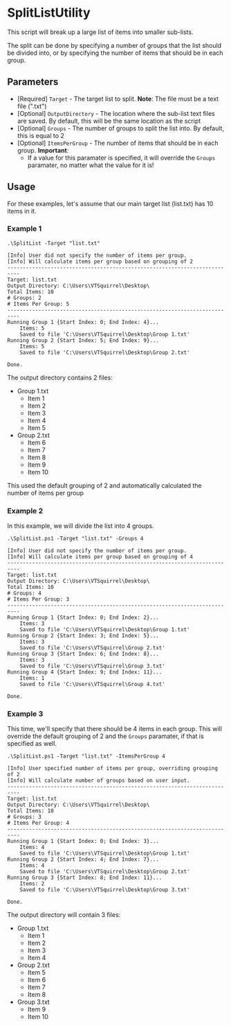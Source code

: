 # SplitListUtility
This script will break up a large list of items into smaller sub-lists.

The split can be done by specifying a number of groups that the list should be divided into, or by specifying the number of items that should be in each group.

## Parameters
* [Required] ```Target``` - The target list to split. **Note**: The file must be a text file (".txt")
* [Optional] ```OutputDirectory``` - The location where the sub-list text files are saved. By default, this will be the same location as the script
* [Optional] ```Groups``` - The number of groups to split the list into. By default, this is equal to 2
* [Optional] ```ItemsPerGroup``` - The number of items that should be in each group. **Important**:
  * If a value for this paramater is specified, it will override the ```Groups``` paramater, no matter what the value for it is!

## Usage
For these examples, let's assume that our main target list (list.txt) has 10 items in it.

### Example 1
```
.\SplitList -Target "list.txt" 

[Info] User did not specify the number of items per group.
[Info] Will calculate items per group based on grouping of 2
--------------------------------------------------------------------------
Target: list.txt
Output Directory: C:\Users\VTSquirrel\Desktop\
Total Items: 10
# Groups: 2
# Items Per Group: 5
--------------------------------------------------------------------------
Running Group 1 {Start Index: 0; End Index: 4}...
	Items: 5
	Saved to file 'C:\Users\VTSquirrel\Desktop\Group 1.txt'
Running Group 2 {Start Index: 5; End Index: 9}...
	Items: 5
	Saved to file 'C:\Users\VTSquirrel\Desktop\Group 2.txt'

Done.
```
The output directory contains 2 files:
* Group 1.txt
  * Item 1
  * Item 2
  * Item 3
  * Item 4
  * Item 5
* Group 2.txt
  * Item 6
  * Item 7
  * Item 8
  * Item 9
  * Item 10

This used the default grouping of 2 and automatically calculated the number of items per group

### Example 2
In this example, we will divide the list into 4 groups.
```
.\SplitList.ps1 -Target "list.txt" -Groups 4

[Info] User did not specify the number of items per group.
[Info] Will calculate items per group based on grouping of 4
--------------------------------------------------------------------------
Target: list.txt
Output Directory: C:\Users\VTSquirrel\Desktop\
Total Items: 10
# Groups: 4
# Items Per Group: 3
--------------------------------------------------------------------------
Running Group 1 {Start Index: 0; End Index: 2}...
	Items: 3
	Saved to file 'C:\Users\VTSquirrel\Desktop\Group 1.txt'
Running Group 2 {Start Index: 3; End Index: 5}...
	Items: 3
	Saved to file 'C:\Users\VTSquirrel\Group 2.txt'
Running Group 3 {Start Index: 6; End Index: 8}...
	Items: 3
	Saved to file 'C:\Users\VTSquirrel\Group 3.txt'
Running Group 4 {Start Index: 9; End Index: 11}...
	Items: 1
	Saved to file 'C:\Users\VTSquirrel\Group 4.txt'

Done.
```

### Example 3
This time, we'll specify that there should be 4 items in each group. This will override the default grouping of 2 and the ```Groups``` paramater, if that is specified as well. 

```
.\SplitList.ps1 -Target "list.txt" -ItemsPerGroup 4

[Info] User specified number of items per group, overriding grouping of 2
[Info] Will calculate number of groups based on user input.
--------------------------------------------------------------------------
Target: list.txt
Output Directory: C:\Users\VTSquirrel\Desktop\
Total Items: 10
# Groups: 3
# Items Per Group: 4
--------------------------------------------------------------------------
Running Group 1 {Start Index: 0; End Index: 3}...
	Items: 4
	Saved to file 'C:\Users\VTSquirrel\Desktop\Group 1.txt'
Running Group 2 {Start Index: 4; End Index: 7}...
	Items: 4
	Saved to file 'C:\Users\VTSquirrel\Desktop\Group 2.txt'
Running Group 3 {Start Index: 8; End Index: 11}...
	Items: 2
	Saved to file 'C:\Users\VTSquirrel\Desktop\Group 3.txt'

Done.
```
The output directory will contain 3 files:
* Group 1.txt
  * Item 1
  * Item 2
  * Item 3
  * Item 4
* Group 2.txt
  * Item 5
  * Item 6
  * Item 7
  * Item 8
* Group 3.txt
  * Item 9
  * Item 10
